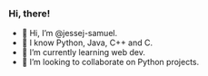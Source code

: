 ### Hi, there!
- 👋 Hi, I’m @jessej-samuel.
- 👀 I know Python, Java, C++ and C.
- 🌱 I’m currently learning web dev.
- 💞️ I’m looking to collaborate on Python projects.

<!---
jessej-samuel/jessej-samuel is a ✨ special ✨ repository because its `README.md` (this file) appears on your GitHub profile.
You can click the Preview link to take a look at your changes.
--->
